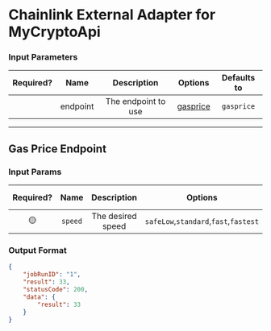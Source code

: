 # Chainlink External Adapter for MyCryptoApi

### Input Parameters

| Required? |   Name   |     Description     |            Options             | Defaults to |
| :-------: | :------: | :-----------------: | :----------------------------: | :---------: |
|           | endpoint | The endpoint to use | [gasprice](#gasprice-Endpoint) | `gasprice`  |

---

## Gas Price Endpoint

### Input Params

| Required? |  Name   |    Description    |               Options                | Defaults to |
| :-------: | :-----: | :---------------: | :----------------------------------: | :---------: |
|    🟡     | `speed` | The desired speed | `safeLow`,`standard`,`fast`,`fastest` |  `fast`  |

### Output Format

```json
{
    "jobRunID": "1",
    "result": 33,
    "statusCode": 200,
    "data": {
        "result": 33
    }
}
```